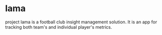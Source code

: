 # lama
project lama is a football club insight management solution. It is an app for tracking both team's and individual player's metrics.
